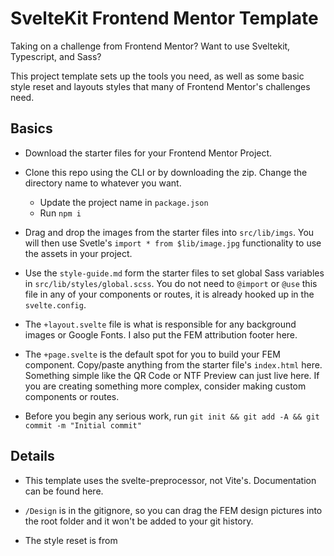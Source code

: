 # SvelteKit Frontend Mentor Template

Taking on a challenge from Frontend Mentor? Want to use Sveltekit, Typescript, and Sass?

This project template sets up the tools you need, as well as some basic style reset and layouts styles that many of Frontend Mentor's challenges need.

## Basics

- Download the starter files for your Frontend Mentor Project.

- Clone this repo using the CLI or by downloading the zip. Change the directory name to whatever you want.

  - Update the project name in `package.json`
  - Run `npm i`

- Drag and drop the images from the starter files into `src/lib/imgs`. You will then use Svetle's `import * from $lib/image.jpg` functionality to use the assets in your project.

- Use the `style-guide.md` form the starter files to set global Sass variables in `src/lib/styles/global.scss`. You do not need to `@import` or `@use` this file in any of your components or routes, it is already hooked up in the `svelte.config`.

- The `+layout.svelte` file is what is responsible for any background images or Google Fonts. I also put the FEM attribution footer here.

- The `+page.svelte` is the default spot for you to build your FEM component. Copy/paste anything from the starter file's `index.html` here. Something simple like the QR Code or NTF Preview can just live here. If you are creating something more complex, consider making custom components or routes.

- Before you begin any serious work, run `git init && git add -A && git commit -m "Initial commit"`

## Details

- This template uses the svelte-preprocessor, not Vite's. Documentation can be found here.

- `/Design` is in the gitignore, so you can drag the FEM design pictures into the root folder and it won't be added to your git history.

- The style reset is from
